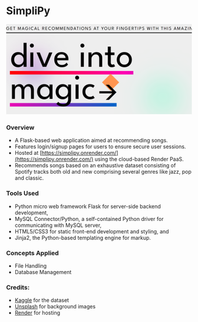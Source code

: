 # SimpliPy

[![](https://github.com/sarbosarcar/SimpliPy/blob/main/static/icon1.png)](https://simplipy.onrender.com/)

### Overview
- A Flask-based web application aimed at recommending songs. 
- Features login/signup pages for users to ensure secure user sessions.
- Hosted at [https://simplipy.onrender.com/](https://simplipy.onrender.com/) using the cloud-based Render PaaS. 
- Recommends songs based on an exhaustive dataset consisting of Spotify tracks both old and new comprising several genres like jazz, pop and classic.

### Tools Used
- Python micro web framework Flask for server-side backend development, 
- MySQL Connector/Python, a self-contained Python driver for communicating with MySQL server,
- HTML5/CSS3 for static front-end development and styling, and 
- Jinja2, the Python-based templating engine for markup.

### Concepts Applied
- File Handling
- Database Management

### Credits:
- [Kaggle](https://www.kaggle.com/datasets/iamsumat/spotify-top-2000s-mega-dataset/) for the dataset
- [Unsplash](https://unsplash.com/) for background images
- [Render](https://render.com/) for hosting
